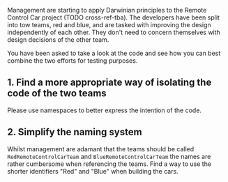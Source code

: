 Management are starting to apply Darwinian principles to the Remote Control Car project (TODO cross-ref-tba). The developers have been split into tow teams, red and blue, and are tasked with improving the design independently of each other. They don't need to concern themselves with design decisions of the other team.

You have been asked to take a look at the code and see how you can best combine the two efforts for testing purposes.

## 1. Find a more appropriate way of isolating the code of the two teams

Please use namespaces to better express the intention of the code.

## 2. Simplify the naming system

Whilst management are adamant that the teams should be called `RedRemoteControlCarTeam` and `BlueRemoteControlCarTeam` the names are rather cumbersome when referencing the teams. Find a way to use the shorter identifiers "Red" and "Blue" when building the cars.

